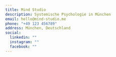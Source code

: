 ```yaml
---
title: Mind Studio
description: Systemische Psychologie in München
email: hello@mind-studio.me
phone: "+49 123 456789"
address: München, Deutschland
social:
  linkedin: ""
  instagram: ""
  facebook: ""
---
```


